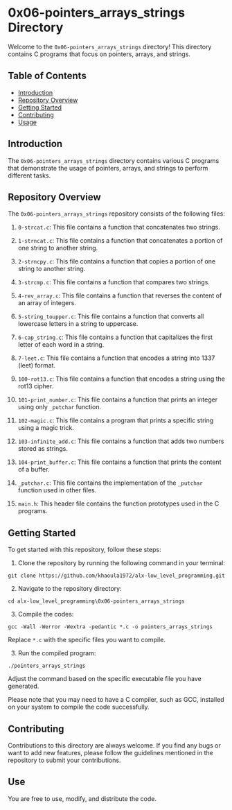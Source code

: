 # 0x06-pointers_arrays_strings Directory

Welcome to the `0x06-pointers_arrays_strings` directory! This directory contains C programs that focus on pointers, arrays, and strings.

## Table of Contents

- [Introduction](#introduction)
- [Repository Overview](#repository-overview)
- [Getting Started](#getting-started)
- [Contributing](#contributing)
- [Usage](#usage)

## Introduction

The `0x06-pointers_arrays_strings` directory contains various C programs that demonstrate the usage of pointers, arrays, and strings to perform different tasks.

## Repository Overview

The `0x06-pointers_arrays_strings` repository consists of the following files:

1. `0-strcat.c`: This file contains a function that concatenates two strings.

2. `1-strncat.c`: This file contains a function that concatenates a portion of one string to another string.

3. `2-strncpy.c`: This file contains a function that copies a portion of one string to another string.

4. `3-strcmp.c`: This file contains a function that compares two strings.

5. `4-rev_array.c`: This file contains a function that reverses the content of an array of integers.

6. `5-string_toupper.c`: This file contains a function that converts all lowercase letters in a string to uppercase.

7. `6-cap_string.c`: This file contains a function that capitalizes the first letter of each word in a string.

8. `7-leet.c`: This file contains a function that encodes a string into 1337 (leet) format.

9. `100-rot13.c`: This file contains a function that encodes a string using the rot13 cipher.

10. `101-print_number.c`: This file contains a function that prints an integer using only `_putchar` function.

11. `102-magic.c`: This file contains a program that prints a specific string using a magic trick.

12. `103-infinite_add.c`: This file contains a function that adds two numbers stored as strings.

13. `104-print_buffer.c`: This file contains a function that prints the content of a buffer.

14. `_putchar.c`: This file contains the implementation of the `_putchar` function used in other files.

15. `main.h`: This header file contains the function prototypes used in the C programs.

## Getting Started

To get started with this repository, follow these steps:

1. Clone the repository by running the following command in your terminal:
```   
git clone https://github.com/khaoula1972/alx-low_level_programming.git
``` 
2. Navigate to the repository directory:
```
cd alx-low_level_programming\0x06-pointers_arrays_strings
```
3. Compile the codes:
``` 
gcc -Wall -Werror -Wextra -pedantic *.c -o pointers_arrays_strings
``` 
Replace `*.c` with the specific files you want to compile.

3. Run the compiled program:
``` 
./pointers_arrays_strings
``` 
Adjust the command based on the specific executable file you have generated.

Please note that you may need to have a C compiler, such as GCC, installed on your system to compile the code successfully.

## Contributing

Contributions to this directory are always welcome. If you find any bugs or want to add new features, please follow the guidelines mentioned in the repository to submit your contributions.

## Use

You are free to use, modify, and distribute the code.
